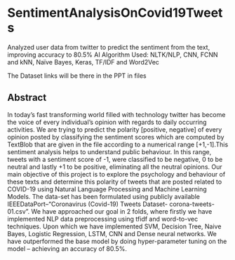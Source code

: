 # SentimentAnalysisOnCovid19Tweets
Analyzed user data from twitter to predict the sentiment from the text, improving accuracy to 80.5%
AI Algorithm Used: NLTK/NLP, CNN, FCNN and kNN, Naïve Bayes, Keras, TF/IDF and Word2Vec

The Dataset links will be there in the PPT in files

## Abstract
In today’s fast transforming world filled with technology twitter has become the voice of every individual’s opinion with regards to daily occurring activities. We are trying to predict the polarity [positive, negative] of every opinion posted by classifying the sentiment scores which are computed by TextBlob that are given in the file according to a numerical range [+1,-1].This sentiment analysis helps to understand public behaviour. In this range, tweets with a sentiment score of -1, were classified to be negative, 0 to be neutral and lastly +1 to be positive, eliminating all the neutral opinions. Our main objective of this project is to explore the psychology and behaviour of these texts and determine this polarity of tweets that are posted related to COVID-19 using Natural Language Processing and Machine Learning Models. The data-set has been formulated using publicly available IEEEDataPort–“Coronavirus (Covid-19) Tweets Dataset- corona-tweets-01.csv”. We have approached our goal in 2 folds, where firstly we have implemented NLP data preprocessing using tfidf and word-to-vec techniques. Upon which we have implemented SVM, Decision Tree, Naive Bayes, Logistic Regression, LSTM, CNN and Dense neural networks. We have outperformed the base model by doing hyper-parameter tuning on the model – achieving an accuracy of 80.5%.
